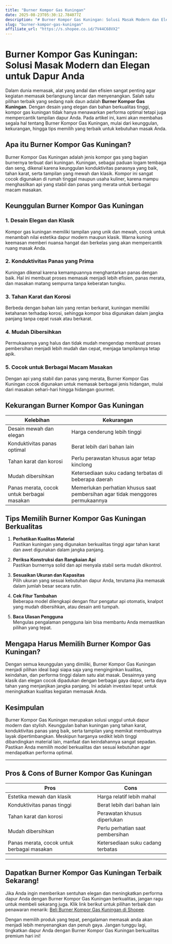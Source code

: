 ```yaml
---
title: "Burner Kompor Gas Kuningan"
date: 2025-08-23T05:30:12.784077Z
description: "# Burner Kompor Gas Kuningan: Solusi Masak Modern dan Elegan untuk Dapur Anda..."
slug: "burner-kompor-gas-kuningan"
affiliate_url: "https://s.shopee.co.id/7V44C68VX2"
---
```

# Burner Kompor Gas Kuningan: Solusi Masak Modern dan Elegan untuk Dapur Anda

Dalam dunia memasak, alat yang andal dan efisien sangat penting agar kegiatan memasak berlangsung lancar dan menyenangkan. Salah satu pilihan terbaik yang sedang naik daun adalah **Burner Kompor Gas Kuningan**. Dengan desain yang elegan dan bahan berkualitas tinggi, kompor gas kuningan tidak hanya menawarkan performa optimal tetapi juga mempercantik tampilan dapur Anda. Pada artikel ini, kami akan membahas segala hal tentang Burner Kompor Gas Kuningan, mulai dari keunggulan, kekurangan, hingga tips memilih yang terbaik untuk kebutuhan masak Anda.

## Apa itu Burner Kompor Gas Kuningan?

Burner Kompor Gas Kuningan adalah jenis kompor gas yang bagian burnernya terbuat dari kuningan. Kuningan, sebagai paduan logam tembaga dan seng, dikenal karena keunggulan konduktivitas panasnya yang baik, tahan karat, serta tampilan yang mewah dan klasik. Kompor ini sangat cocok digunakan di rumah tinggal maupun usaha kuliner, karena mampu menghasilkan api yang stabil dan panas yang merata untuk berbagai macam masakan.

## Keunggulan Burner Kompor Gas Kuningan

### 1. Desain Elegan dan Klasik
Kompor gas kuningan memiliki tampilan yang unik dan mewah, cocok untuk menambah nilai estetika dapur modern maupun klasik. Warna kuning keemasan memberi nuansa hangat dan berkelas yang akan mempercantik ruang masak Anda.

### 2. Konduktivitas Panas yang Prima
Kuningan dikenal karena kemampuannya menghantarkan panas dengan baik. Hal ini membuat proses memasak menjadi lebih efisien, panas merata, dan masakan matang sempurna tanpa keberatan tungku.

### 3. Tahan Karat dan Korosi
Berbeda dengan bahan lain yang rentan berkarat, kuningan memiliki ketahanan terhadap korosi, sehingga kompor bisa digunakan dalam jangka panjang tanpa cepat rusak atau berkarat.

### 4. Mudah Dibersihkan
Permukaannya yang halus dan tidak mudah mengendap membuat proses pembersihan menjadi lebih mudah dan cepat, menjaga tampilannya tetap apik.

### 5. Cocok untuk Berbagai Macam Masakan
Dengan api yang stabil dan panas yang merata, Burner Kompor Gas Kuningan cocok digunakan untuk memasak berbagai jenis hidangan, mulai dari masakan sehari-hari hingga hidangan gourmet.

## Kekurangan Burner Kompor Gas Kuningan

| Kelebihan                                | Kekurangan                          |
|------------------------------------------|-------------------------------------|
| Desain mewah dan elegan                | Harga cenderung lebih tinggi     |
| Konduktivitas panas optimal           | Berat lebih dari bahan lain      |
| Tahan karat dan korosi                | Perlu perawatan khusus agar tetap kinclong |
| Mudah dibersihkan                     | Ketersediaan suku cadang terbatas di beberapa daerah |
| Panas merata, cocok untuk berbagai masakan | Memerlukan perhatian khusus saat pembersihan agar tidak menggores permukaannya |

## Tips Memilih Burner Kompor Gas Kuningan Berkualitas

1. **Perhatikan Kualitas Material**  
Pastikan kuningan yang digunakan berkualitas tinggi agar tahan karat dan awet digunakan dalam jangka panjang.

2. **Periksa Konstruksi dan Rangkaian Api**  
Pastikan burnernya solid dan api menyala stabil serta mudah dikontrol.

3. **Sesuaikan Ukuran dan Kapasitas**  
Pilih ukuran yang sesuai kebutuhan dapur Anda, terutama jika memasak dalam jumlah besar secara rutin.

4. **Cek Fitur Tambahan**  
Beberapa model dilengkapi dengan fitur pengatur api otomatis, knalpot yang mudah dibersihkan, atau desain anti tumpah.

5. **Baca Ulasan Pengguna**  
Mengulas pengalaman pengguna lain bisa membantu Anda memastikan pilihan yang tepat.

## Mengapa Harus Memilih Burner Kompor Gas Kuningan?

Dengan semua keunggulan yang dimiliki, Burner Kompor Gas Kuningan menjadi pilihan ideal bagi siapa saja yang menginginkan kualitas, keindahan, dan performa tinggi dalam satu alat masak. Desainnya yang klasik dan elegan cocok dipadukan dengan berbagai gaya dapur, serta daya tahan yang menjanjikan jangka panjang. Ini adalah investasi tepat untuk meningkatkan kualitas kegiatan memasak Anda.

## Kesimpulan

Burner Kompor Gas Kuningan merupakan solusi unggul untuk dapur modern dan stylish. Keunggulan bahan kuningan yang tahan karat, konduktivitas panas yang baik, serta tampilan yang memikat membuatnya layak dipertimbangkan. Meskipun harganya sedikit lebih tinggi dibandingkan material lain, manfaat dan keindahannya sangat sepadan. Pastikan Anda memilih model berkualitas dan sesuai kebutuhan agar mendapatkan performa optimal.

---

## Pros & Cons of Burner Kompor Gas Kuningan

| **Pros**                                    | **Cons**                                |
|----------------------------------------------|----------------------------------------|
| Estetika mewah dan klasik                   | Harga relatif lebih mahal           |
| Konduktivitas panas tinggi                  | Berat lebih dari bahan lain          |
| Tahan karat dan korosi                     | Perawatan khusus diperlukan         |
| Mudah dibersihkan                          | Perlu perhatian saat pembersihan   |
| Panas merata, cocok untuk berbagai masakan | Ketersediaan suku cadang terbatas   |

---

## Dapatkan Burner Kompor Gas Kuningan Terbaik Sekarang!

Jika Anda ingin memberikan sentuhan elegan dan meningkatkan performa dapur Anda dengan Burner Kompor Gas Kuningan berkualitas, jangan ragu untuk membeli sekarang juga. Klik link berikut untuk pilihan terbaik dan penawaran menarik: [Beli Burner Kompor Gas Kuningan di Shopee](https://s.shopee.co.id/7V44C68VX2).

Dengan memilih produk yang tepat, pengalaman memasak anda akan menjadi lebih menyenangkan dan penuh gaya. Jangan tunggu lagi, tingkatkan dapur Anda dengan Burner Kompor Gas Kuningan berkualitas premium hari ini!